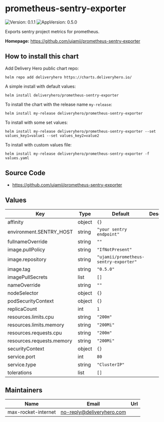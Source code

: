 # prometheus-sentry-exporter

![Version: 0.1.1](https://img.shields.io/badge/Version-0.1.1-informational?style=flat-square) ![AppVersion: 0.5.0](https://img.shields.io/badge/AppVersion-0.5.0-informational?style=flat-square)

Exports sentry project metrics for prometheus.

**Homepage:** <https://github.com/ujamii/prometheus-sentry-exporter>

## How to install this chart

Add Delivery Hero public chart repo:

```console
helm repo add deliveryhero https://charts.deliveryhero.io/
```

A simple install with default values:

```console
helm install deliveryhero/prometheus-sentry-exporter
```

To install the chart with the release name `my-release`:

```console
helm install my-release deliveryhero/prometheus-sentry-exporter
```

To install with some set values:

```console
helm install my-release deliveryhero/prometheus-sentry-exporter --set values_key1=value1 --set values_key2=value2
```

To install with custom values file:

```console
helm install my-release deliveryhero/prometheus-sentry-exporter -f values.yaml
```

## Source Code

* <https://github.com/ujamii/prometheus-sentry-exporter>

## Values

| Key | Type | Default | Description |
|-----|------|---------|-------------|
| affinity | object | `{}` |  |
| environment.SENTRY_HOST | string | `"your sentry endpoint"` |  |
| fullnameOverride | string | `""` |  |
| image.pullPolicy | string | `"IfNotPresent"` |  |
| image.repository | string | `"ujamii/prometheus-sentry-exporter"` |  |
| image.tag | string | `"0.5.0"` |  |
| imagePullSecrets | list | `[]` |  |
| nameOverride | string | `""` |  |
| nodeSelector | object | `{}` |  |
| podSecurityContext | object | `{}` |  |
| replicaCount | int | `1` |  |
| resources.limits.cpu | string | `"200m"` |  |
| resources.limits.memory | string | `"200Mi"` |  |
| resources.requests.cpu | string | `"200m"` |  |
| resources.requests.memory | string | `"200Mi"` |  |
| securityContext | object | `{}` |  |
| service.port | int | `80` |  |
| service.type | string | `"ClusterIP"` |  |
| tolerations | list | `[]` |  |

## Maintainers

| Name | Email | Url |
| ---- | ------ | --- |
| max-rocket-internet | no-reply@deliveryhero.com |  |
